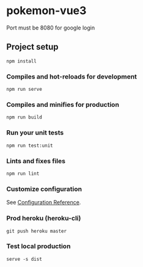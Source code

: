 # pokemon-vue3

Port must be 8080 for google login

## Project setup
```
npm install
```

### Compiles and hot-reloads for development
```
npm run serve
```

### Compiles and minifies for production
```
npm run build
```

### Run your unit tests
```
npm run test:unit
```

### Lints and fixes files
```
npm run lint
```

### Customize configuration
See [Configuration Reference](https://cli.vuejs.org/config/).

### Prod heroku (heroku-cli)
```
git push heroku master
```

### Test local production 
```
serve -s dist   
```

